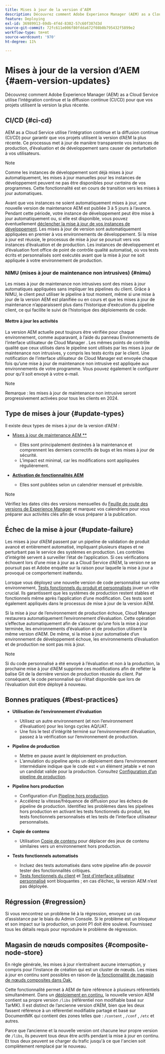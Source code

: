 ```yaml
---
title: Mises à jour de la version d’AEM
description: Découvrez comment Adobe Experience Manager (AEM) as a Cloud Service utilise l’intégration continue et la diffusion continue (CI/CD) pour que vos projets utilisent la version la plus récente.
feature: Deploying
exl-id: 36989913-69db-4f4d-8302-57c60f387d3d
source-git-commit: 72fc611e006f80fdda672f08b0b795432f5899e2
workflow-type: tm+mt
source-wordcount: '970'
ht-degree: 11%

---
```



# Mises à jour de la version d’AEM {#aem-version-updates}

Découvrez comment Adobe Experience Manager (AEM) as a Cloud Service utilise l’intégration continue et la diffusion continue (CI/CD) pour que vos projets utilisent la version la plus récente.

## CI/CD {#ci-cd}

AEM as a Cloud Service utilise l’intégration continue et la diffusion continue (CI/CD) pour garantir que vos projets utilisent la version d’AEM la plus récente. Ce processus met à jour de manière transparente vos instances de production, d’évaluation et de développement sans causer de perturbation à vos utilisateurs.

>[!NOTE]
> Comme les instances de développement sont déjà mises à jour automatiquement, les mises à jour manuelles pour les instances de développement peuvent ne pas être disponibles pour _certains_ de vos programmes. Cette fonctionnalité est en cours de transition vers les mises à jour automatiques.

Avant que vos instances ne soient automatiquement mises à jour, une nouvelle version de maintenance AEM est publiée 3 à 5 jours à l’avance. Pendant cette période, votre instance de développement peut être mise à jour automatiquement ou, si elle est disponible, vous pouvez éventuellement [déclencher la mise à jour de vos instances de développement](/help/implementing/cloud-manager/manage-environments.md#updating-dev-environment). Les mises à jour de version sont automatiquement appliquées en premier à vos environnements de développement. Si la mise à jour est réussie, le processus de mise à jour se poursuit vers vos instances d’évaluation et de production. Les instances de développement et d’évaluation font office de point de contrôle qualité automatisé, où vos tests écrits et personnalisés sont exécutés avant que la mise à jour ne soit appliquée à votre environnement de production.

### NIMU (mises à jour de maintenance non intrusives) {#nimu}

Les mises à jour de maintenance non intrusives sont des mises à jour automatiques appliquées sans impliquer les pipelines du client.
Grâce à NIMU, le client peut utiliser le pipeline à tout moment, même si une mise à jour de la version AEM est planifiée ou en cours et que les mises à jour de maintenance n’apparaissent plus dans l’historique d’exécution du pipeline client, ce qui facilite le suivi de l’historique des déploiements de code.

#### Mettre à jour les activités

La version AEM actuelle peut toujours être vérifiée pour chaque environnement, comme auparavant, à l’aide du panneau Environnements de l’interface utilisateur de Cloud Manager . Les mêmes points de contrôle qualité que ceux utilisés dans le pipeline sont utilisés par les mises à jour de maintenance non intrusives, y compris les tests écrits par le client.
Une notification de l’interface utilisateur de Cloud Manager est envoyée chaque fois qu’une mise à jour de maintenance non intrusive est appliquée aux environnements de votre programme. Vous pouvez également le configurer pour qu’il soit envoyé à votre e-mail.

>[!NOTE]
>
> Remarque : les mises à jour de maintenance non intrusive seront progressivement activées pour tous les clients en 2024.


## Type de mises à jour {#update-types}

Il existe deux types de mises à jour de la version d’AEM :

* [Mises à jour de maintenance AEM **](/help/release-notes/maintenance/latest.md)

   * Elles sont principalement destinées à la maintenance et comprennent les derniers correctifs de bugs et les mises à jour de sécurité.
   * L’impact est minimal, car les modifications sont appliquées régulièrement.

* [**Activation de fonctionnalités AEM**](/help/release-notes/release-notes-cloud/release-notes-current.md)

   * Elles sont publiées selon un calendrier mensuel et prévisible.

>[!NOTE]
>
> Vérifiez les dates clés des versions mensuelles du [Feuille de route des versions de Experience Manager](https://experienceleague.adobe.com/docs/experience-manager-release-information/aem-release-updates/update-releases-roadmap.html?lang=fr#aem-as-cloud-service) et marquez vos calendriers pour vous préparer aux activités clés afin de vous préparer à la publication.

## Échec de la mise à jour {#update-failure}

Les mises à jour d’AEM passent par un pipeline de validation de produit avancé et entièrement automatisé, impliquant plusieurs étapes et ne perturbant pas le service des systèmes en production. Les contrôles d’intégrité servent à surveiller l’état de l’application. Si ces vérifications échouent lors d’une mise à jour as a Cloud Service d’AEM, la version ne se poursuit pas et Adobe enquête sur la raison pour laquelle la mise à jour a provoqué ce comportement inattendu.

Lorsque vous déployez une nouvelle version de code personnalisé sur votre environnement, [Tests fonctionnels du produit et personnalisés](/help/implementing/cloud-manager/overview-test-results.md#functional-testing) jouer un rôle crucial. Ils garantissent que les systèmes de production restent stables et fonctionnels même après l’application d’une modification. Ces tests sont également appliqués dans le processus de mise à jour de la version AEM.

Si la mise à jour de l’environnement de production échoue, Cloud Manager restaurera automatiquement l’environnement d’évaluation. Cette opération s’effectue automatiquement afin de s’assurer qu’une fois la mise à jour terminée, les environnements d’évaluation et de production utilisent la même version d’AEM.
De même, si la mise à jour automatisée d’un environnement de développement échoue, les environnements d’évaluation et de production ne sont pas mis à jour.

>[!NOTE]
>
>Si du code personnalisé a été envoyé à l’évaluation et non à la production, la prochaine mise à jour d’AEM supprime ces modifications afin de refléter la balise Git de la dernière version de production réussie du client. Par conséquent, le code personnalisé qui n’était disponible que lors de l’évaluation doit être déployé à nouveau.

## Bonnes pratiques {#best-practices}

* **Utilisation de l’environnement d’évaluation**
   * Utilisez un autre environnement (et non l’environnement d’évaluation) pour les longs cycles AQ/UAT.
   * Une fois le test d’intégrité terminé sur l’environnement d’évaluation, passez à la vérification sur l’environnement de production.

* **Pipeline de production**
   * Mettre en pause avant le déploiement en production.
   * L’annulation du pipeline après un déploiement dans l’environnement intermédiaire indique que le code est « un élément jetable » et non un candidat valide pour la production. Consultez [Configuration d’un pipeline de production](/help/implementing/cloud-manager/configuring-pipelines/configuring-production-pipelines.md).

* **Pipeline hors production**
   * Configuration d’un [Pipeline hors production](/help/implementing/cloud-manager/configuring-pipelines/configuring-non-production-pipelines.md#full-stack-code).
   * Accélérez la vitesse/fréquence de diffusion pour les échecs de pipeline de production. Identifiez les problèmes dans les pipelines hors production en activant les tests fonctionnels du produit, les tests fonctionnels personnalisés et les tests de l’interface utilisateur personnalisés.

* **Copie de contenu**
   * Utilisation [Copie de contenu](/help/implementing/developing/tools/content-copy.md) pour déplacer des jeux de contenu similaires vers un environnement hors production.

* **Tests fonctionnels automatisés**
   * Incluez des tests automatisés dans votre pipeline afin de pouvoir tester des fonctionnalités critiques.
   * [Tests fonctionnels du client](/help/implementing/cloud-manager/functional-testing.md#custom-functional-testing) et [Test d’interface utilisateur personnalisé](/help/implementing/cloud-manager/functional-testing.md#custom-ui-testing) sont bloquantes ; en cas d’échec, la version AEM n’est pas déployée.

## Régression {#regression}

Si vous rencontrez un problème lié à la régression, envoyez un cas d’assistance par le biais du Admin Console. Si le problème est un bloqueur et son impact sur la production, un point P1 doit être soulevé. Fournissez tous les détails requis pour reproduire le problème de régression.

## Magasin de nœuds composites {#composite-node-store}

En règle générale, les mises à jour n’entraînent aucune interruption, y compris pour l’instance de création qui est un cluster de nœuds. Les mises à jour en continu sont possibles en raison de [la fonctionnalité de magasin de nœuds composites dans Oak.](https://jackrabbit.apache.org/oak/docs/nodestore/compositens.html)

Cette fonctionnalité permet à AEM de faire référence à plusieurs référentiels simultanément. Dans un [déploiement en continu](/help/implementing/deploying/overview.md#how-rolling-deployments-work), la nouvelle version AEM contient sa propre version `/libs` (référentiel non modifiable basé sur TarMK). Il est distinct de l’ancienne version d’AEM, bien que les deux fassent référence à un référentiel modifiable partagé et basé sur DocumentMK qui contient des zones telles que : `/content` , `/conf` , `/etc` et autres.

Parce que l’ancienne et la nouvelle version ont chacune leur propre version de `/libs`, ils peuvent tous deux être actifs pendant la mise à jour en continu. Et tous deux peuvent se charger du trafic jusqu&#39;à ce que l&#39;ancien soit complètement remplacé par le nouveau.
